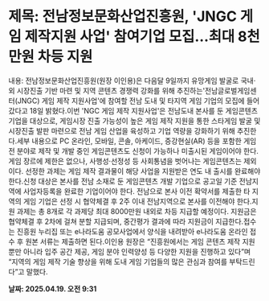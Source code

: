 # **제목: 전남정보문화산업진흥원, 'JNGC 게임 제작지원 사업' 참여기업 모집…최대 8천만원 차등 지원**

  내용: 전남정보문화산업진흥원(원장 이인용)은 다음달 9일까지 유망게임 발굴로 국내·외 시장진출 기반 마련 및 지역 콘텐츠 경쟁력 강화를 위해 추진하는'전남글로벌게임센터(JNGC) 게임 제작 지원사업'에 참여할 전남 도내 및 타지역 게임 기업의 모집에 들어갔다고 18일 밝혔다.이번 'NGC 게임 제작 지원사업'은 전남도내 본사를 둔 게임콘텐츠 기업을 대상으로, 게임시장 진출 가능성이 높은 게임 제작 지원을 통한 스타게임 발굴 및 시장진출 발판 마련으로 전남 게임 산업을 육성하고 기업 역량을 강화하기 위해 추진한다.세부 내용으로 PC 온라인, 모바일, 콘솔, 아케이드, 증강현실(AR) 등을 포함한 게임 전 분야로 제작 및 개발 중인 게임콘텐츠도 신청이 가능하나 미출시된 게임이어야 한다. 게임 장르에 제한은 없으나, 사행성·선정성 등 사회통념을 벗어나는 게임콘텐츠는 제외이다. 선정한 과제는 게임 제작 결과물이 해당 사업을 지원받은 연도 내 출시를 완료해야 한다.신청 대상은 본사를 전남 소재로 둔 게임콘텐츠 개발 기업으로 공고일 기준 전남지역에 사업자등록을 완료한 기업이어야 한다. 전남으로 본사 이전 확약서를 제출한 타 지역의 게임 기업은 선정 시 협약체결 후 2주 이내 전남지역으로 본사를 이전해야 한다.지원 과제는 총 8개로 각 과제당 최대 8000만원 내외로 차등 지급할 예정이다. 지원금은 협약체결 후 2차에 걸쳐 분할 지급되며, 중간평가 결과에 따라 지원금이 지급한다.접수는 진흥원 누리집 또는 e나라도움 공모사업에서 양식을 내려받아 e나라도움 온라인 접수 후 원본 서류는 제출하면 된다.이인용 원장은 “진흥원에서는 게임 콘텐츠 제작 지원뿐만 아니라 입주 공간 제공, 게임 분야 인력양성 등 다양한 지원을 진행하고 있다”며 “지역의 게임 제작 기술 향상을 위해 도내 게임 기업들의 많은 관심과 참여를 부탁드린다”고 말했다.

  **날짜: 2025.04.19. 오전 9:31**